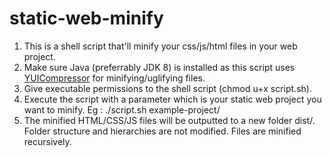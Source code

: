 # static-web-minify

1) This is a shell script that'll minify your css/js/html files in your web project.
2) Make sure Java (preferrably JDK 8) is installed as this script uses <a href="https://github.com/yui/yuicompressor">YUICompressor</a> for minifying/uglifying files.
3) Give executable permissions to the shell script (chmod u+x script.sh).
4) Execute the script with a parameter which is your static web project you want to minify. Eg : ./script.sh example-project/
5) The minified HTML/CSS/JS files will be outputted to a new folder dist/. Folder structure and hierarchies are not modified. Files are minified recursively.
